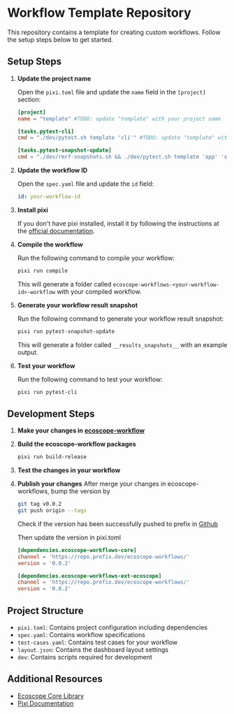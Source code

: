 # Workflow Template Repository

This repository contains a template for creating custom workflows. Follow the setup steps below to get started.

## Setup Steps

1. **Update the project name**
   
   Open the `pixi.toml` file and update the `name` field in the `[project]` section:
   ```toml
   [project]
   name = "template" #TODO: update "template" with your project name

   [tasks.pytest-cli]
   cmd = "./dev/pytest.sh template 'cli'" #TODO: update "template" with your project name

   [tasks.pytest-snapshot-update]
   cmd = "./dev/rmrf-snapshots.sh && ./dev/pytest.sh template 'app' 'sequential' --snapshot-update" #TODO: update "template" with your project name
   ```

2. **Update the workflow ID**
   
   Open the `spec.yaml` file and update the `id` field:
   ```yaml
   id: your-workflow-id
   ```

3. **Install pixi**
   
   If you don't have pixi installed, install it by following the instructions at the [official documentation](https://pixi.sh/latest/).

4. **Compile the workflow**
   
   Run the following command to compile your workflow:
   ```bash
   pixi run compile
   ```
   
   This will generate a folder called `ecoscope-workflows-<your-workflow-id>-workflow` with your compiled workflow.

5. **Generate your workflow result snapshot**
   
   Run the following command to generate your workflow result snapshot:
   ```bash
   pixi run pytest-snapshot-update
   ```

   This will generate a folder called `__results_snapshots__` with an example output.

6. **Test your workflow**
   
   Run the following command to test your workflow:
   ```bash
   pixi run pytest-cli
   ```


## Development Steps

1. **Make your changes in [ecoscope-workflow](https://github.com/wildlife-dynamics/ecoscope-workflows)**


2. **Build the ecoscope-workflow packages**
   
   ```bash
   pixi run build-release
   ```

3. **Test the changes in your workflow**
   
4. **Publish your changes**
   After merge your changes in ecoscope-workflows, bump the version by

   ```bash
   git tag v0.0.2
   git push origin --tags
   ```
   Check if the version has been successfully pushed to prefix in [Github](https://github.com/wildlife-dynamics/ecoscope-workflows/actions/workflows/publish.yml)

   Then update the version in pixi.toml
   ```toml
   [dependencies.ecoscope-workflows-core]
   channel = 'https://repo.prefix.dev/ecoscope-workflows/'
   version = '0.0.2'

   [dependencies.ecoscope-workflows-ext-ecoscope]
   channel = 'https://repo.prefix.dev/ecoscope-workflows/'
   version = '0.0.2'
   ```


## Project Structure

- `pixi.toml`: Contains project configuration including dependencies
- `spec.yaml`: Contains workflow specifications
- `test-cases.yaml`: Contains test cases for your workflow
- `layout.json`: Contains the dashboard layout settings
- `dev`: Contains scripts required for development

## Additional Resources

- [Ecoscope Core Library](https://github.com/wildlife-dynamics/ecoscope)
- [Pixi Documentation](https://pixi.sh/latest/)
